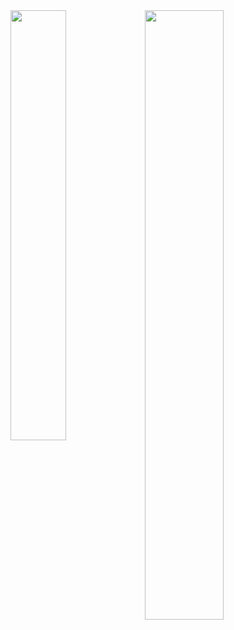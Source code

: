<img align="left" width="42%" src="https://github-readme-stats.vercel.app/api/top-langs/?username=amineacilan&layout=compact" />
<img src="https://github-readme-stats.vercel.app/api?username=amineacilan&show_icons=true&count_private=true&hide_border=true" align="rigt" style="width: 50%" />  
